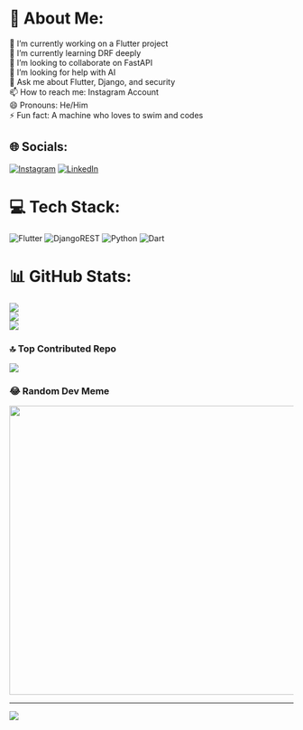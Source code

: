 # 💫 About Me:
🔭 I’m currently working on a Flutter project<br>🌱 I’m currently learning DRF deeply<br>👯 I’m looking to collaborate on FastAPI<br>🤔 I’m looking for help with AI<br>💬 Ask me about Flutter, Django, and security<br>📫 How to reach me: Instagram Account<br>😄 Pronouns: He/Him<br>⚡ Fun fact: A machine who loves to swim and codes


## 🌐 Socials:
[![Instagram](https://img.shields.io/badge/Instagram-%23E4405F.svg?logo=Instagram&logoColor=white)](https://instagram.com/https://www.instagram.com/taha.codes/) [![LinkedIn](https://img.shields.io/badge/LinkedIn-%230077B5.svg?logo=linkedin&logoColor=white)](https://linkedin.com/in/https://www.linkedin.com/in/tahaahvazi/) 

# 💻 Tech Stack:
![Flutter](https://img.shields.io/badge/Flutter-%2302569B.svg?style=for-the-badge&logo=Flutter&logoColor=white) ![DjangoREST](https://img.shields.io/badge/DJANGO-REST-ff1709?style=for-the-badge&logo=django&logoColor=white&color=ff1709&labelColor=gray) ![Python](https://img.shields.io/badge/python-3670A0?style=for-the-badge&logo=python&logoColor=ffdd54) ![Dart](https://img.shields.io/badge/dart-%230175C2.svg?style=for-the-badge&logo=dart&logoColor=white)
# 📊 GitHub Stats:
![](https://github-readme-stats.vercel.app/api?username=TahaAhvazi&theme=dark&hide_border=false&include_all_commits=true&count_private=true)<br/>
![](https://github-readme-streak-stats.herokuapp.com/?user=TahaAhvazi&theme=dark&hide_border=false)<br/>
![](https://github-readme-stats.vercel.app/api/top-langs/?username=TahaAhvazi&theme=dark&hide_border=false&include_all_commits=true&count_private=true&layout=compact)

### 🔝 Top Contributed Repo
![](https://github-contributor-stats.vercel.app/api?username=TahaAhvazi&limit=5&theme=dracula&combine_all_yearly_contributions=true)

### 😂 Random Dev Meme
<img src="https://rm.up.railway.app/" width="512px"/>

---
[![](https://visitcount.itsvg.in/api?id=TahaAhvazi&icon=5&color=5)](https://visitcount.itsvg.in)

<!-- Proudly created with GPRM ( https://gprm.itsvg.in ) -->
